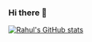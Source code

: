 ### Hi there 👋

<!--
**R4hulD/R4hulD** is a ✨ _special_ ✨ repository because its `README.md` (this file) appears on your GitHub profile.

Here are some ideas to get you started:

- 🔭 I’m currently working on ...
- 🌱 I’m currently learning ...
- 👯 I’m looking to collaborate on ...
- 🤔 I’m looking for help with ...
- 💬 Ask me about ...
- 📫 How to reach me: ...
- 😄 Pronouns: ...
- ⚡ Fun fact: ...
-->
[![Rahul's GitHub stats](https://github-readme-stats.vercel.app/api?username=R4hulD)](https://github.com/R4hulD/github-readme-stats)

